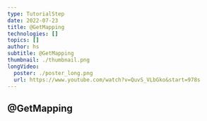 ```yaml
---
type: TutorialStep
date: 2022-07-23
title: @GetMapping
technologies: []
topics: []
author: hs
subtitle: @GetMapping
thumbnail: ./thumbnail.png
longVideo:
  poster: ./poster_long.png
  url: https://www.youtube.com/watch?v=QuvS_VLbGko&start=978s
---
```


## @GetMapping
